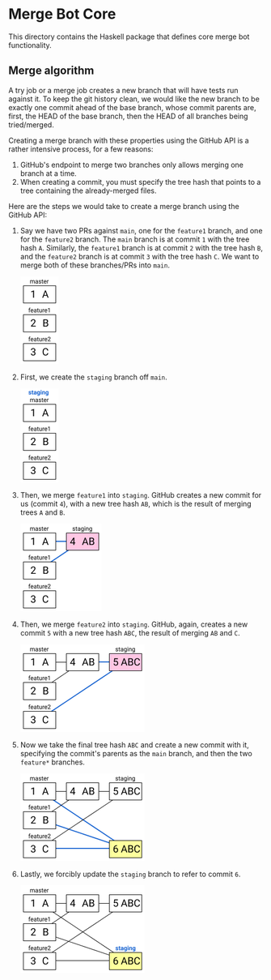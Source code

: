 # Merge Bot Core

This directory contains the Haskell package that defines core merge bot
functionality.

## Merge algorithm

A try job or a merge job creates a new branch that will have tests run against
it. To keep the git history clean, we would like the new branch to be exactly
one commit ahead of the base branch, whose commit parents are, first, the HEAD
of the base branch, then the HEAD of all branches being tried/merged.

Creating a merge branch with these properties using the GitHub API is a rather
intensive process, for a few reasons:

1. GitHub's endpoint to merge two branches only allows merging one branch at a
   time.
1. When creating a commit, you must specify the tree hash that points to a tree
   containing the already-merged files.

Here are the steps we would take to create a merge branch using the GitHub API:

1. Say we have two PRs against `main`, one for the `feature1` branch, and one
   for the `feature2` branch. The `main` branch is at commit `1` with the
   tree hash `A`. Similarly, the `feature1` branch is at commit `2` with the
   tree hash `B`, and the `feature2` branch is at commit `3` with the tree hash
   `C`. We want to merge both of these branches/PRs into `main`.

    ![](docs/MergeStep0.png)

1. First, we create the `staging` branch off `main`.

    ![](docs/MergeStep1.png)

1. Then, we merge `feature1` into `staging`. GitHub creates a new commit for us
   (commit `4`), with a new tree hash `AB`, which is the result of merging
   trees `A` and `B`.

    ![](docs/MergeStep2.png)

1. Then, we merge `feature2` into `staging`. GitHub, again, creates a new
   commit `5` with a new tree hash `ABC`, the result of merging `AB` and `C`.

    ![](docs/MergeStep3.png)

1. Now we take the final tree hash `ABC` and create a new commit with it,
   specifying the commit's parents as the `main` branch, and then the two
   `feature*` branches.

    ![](docs/MergeStep4.png)

1. Lastly, we forcibly update the `staging` branch to refer to commit `6`.

    ![](docs/MergeStep5.png)

